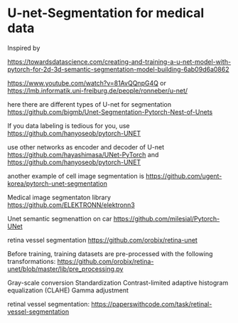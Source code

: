 # U-net-Segmentation for medical data

Inspired by 

https://towardsdatascience.com/creating-and-training-a-u-net-model-with-pytorch-for-2d-3d-semantic-segmentation-model-building-6ab09d6a0862


https://www.youtube.com/watch?v=81AvQQnpG4Q   or https://lmb.informatik.uni-freiburg.de/people/ronneber/u-net/



here there are different types of U-net for segmentation https://github.com/bigmb/Unet-Segmentation-Pytorch-Nest-of-Unets

If you data labeling is tedious for you, use https://github.com/hanyoseob/pytorch-UNET  

use other networks as encoder and decoder of U-net https://github.com/hayashimasa/UNet-PyTorch and  https://github.com/hanyoseob/pytorch-UNET

another example of cell image segmentation is https://github.com/ugent-korea/pytorch-unet-segmentation


Medical image segmentaton library https://github.com/ELEKTRONN/elektronn3


Unet semantic segmenattion on car https://github.com/milesial/Pytorch-UNet


retina vessel segmentation https://github.com/orobix/retina-unet

Before training, training datasets are pre-processed with the following transformations:
https://github.com/orobix/retina-unet/blob/master/lib/pre_processing.py

Gray-scale conversion
Standardization
Contrast-limited adaptive histogram equalization (CLAHE)
Gamma adjustment

 
retinal vessel segmentation: https://paperswithcode.com/task/retinal-vessel-segmentation


